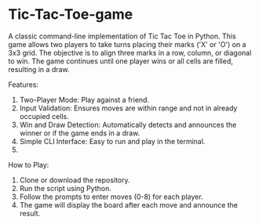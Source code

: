 # Tic-Tac-Toe-game
A classic command-line implementation of Tic Tac Toe in Python. This game allows two players to take turns placing their marks ('X' or 'O') on a 3x3 grid. The objective is to align three marks in a row, column, or diagonal to win. The game continues until one player wins or all cells are filled, resulting in a draw.

Features:
1. Two-Player Mode: Play against a friend.
2. Input Validation: Ensures moves are within range and not in already occupied cells.
3. Win and Draw Detection: Automatically detects and announces the winner or if the game ends in a draw.
4. Simple CLI Interface: Easy to run and play in the terminal.
5. 
How to Play:
1. Clone or download the repository.
2. Run the script using Python.
3. Follow the prompts to enter moves (0-8) for each player.
4. The game will display the board after each move and announce the result.
